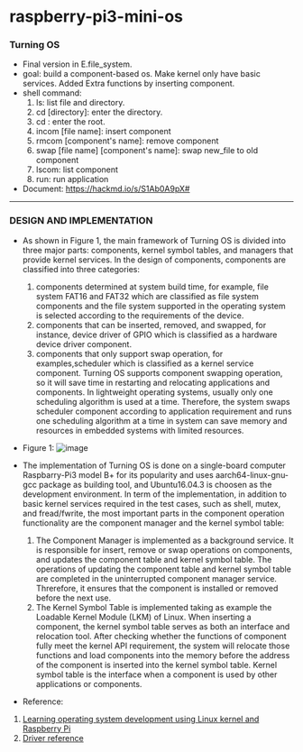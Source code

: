 # raspberry-pi3-mini-os
### Turning OS
* Final version in E.file_system.
* goal: build a component-based os. Make kernel only have basic services. Added Extra functions by inserting component.
* shell command:
  1. ls: list file and directory.
  2. cd [directory]: enter the directory.
  3. cd : enter the root.
  4. incom [file name]: insert component
  5. rmcom [component's name]: remove component
  6. swap [file name] [component's name]: swap new_file to old component
  7. lscom: list component
  8. run: run application
* Document: https://hackmd.io/s/S1Ab0A9pX#
------------------------------------------------------------------------------------------------------------------------
### DESIGN AND IMPLEMENTATION 
* As shown in Figure 1, the main framework of Turning OS is divided into three major parts:
components, kernel symbol tables, and managers that provide kernel services. In the design
of components, components are classified into three categories: 
  1. components determined at system build time, for example, file system FAT16 and FAT32 which are classified as
file system components and the file system supported in the operating system is selected
according to the requirements of the device. 
  2. components that can be inserted, removed, and swapped, for instance, device driver of GPIO which is classified as a hardware device driver component. 
  3. components that only support swap operation, for examples,scheduler which is classified as a kernel service component. Turning OS supports component swapping operation, so it will save time in restarting and relocating applications and components. In lightweight operating systems, usually only one scheduling algorithm is used at a time. Therefore, the system swaps scheduler component according to application requirement and runs one scheduling algorithm at a time in system can save memory and resources in embedded systems with limited resources.

* Figure 1:
![image](https://github.com/tina0405/raspberry-pi3-mini-os/blob/master/Screenshot%20from%202020-04-09%2015-35-30.png)
                                                       
* The implementation of Turning OS is done on a single-board computer Raspbarry-Pi3 model B+ for its popularity and uses aarch64-linux-gnu-gcc package as building tool, and Ubuntu16.04.3 is choosen as the development environment. In term of the implementation, in addition to basic kernel services required in the test cases, such as shell, mutex, and fread/fwrite, the most important parts in the component operation functionality are the component manager and the kernel symbol table:
  1. The Component Manager is implemented as a background service. It is responsible for insert, remove or swap operations on components, and updates the component table and kernel symbol table. The operations of updating the component table and kernel symbol table are completed in the uninterrupted component manager service. Threrefore, it ensures that the component is installed or removed before the next use.
  2.  The Kernel Symbol Table is implemented taking as example the Loadable Kernel Module (LKM) of Linux. When inserting a component, the kernel symbol table serves as both an interface and relocation tool. After checking whether the functions of component fully meet the kernel API requirement, the system will relocate those functions and load components into the memory before the address of the component is inserted into the kernel symbol table. Kernel symbol table is the interface when a component is used by other applications or components. 


* Reference:
1. [Learning operating system development using Linux kernel and Raspberry Pi](https://github.com/s-matyukevich/raspberry-pi-os)
2. [Driver reference](https://github.com/bztsrc/raspi3-tutorial)
